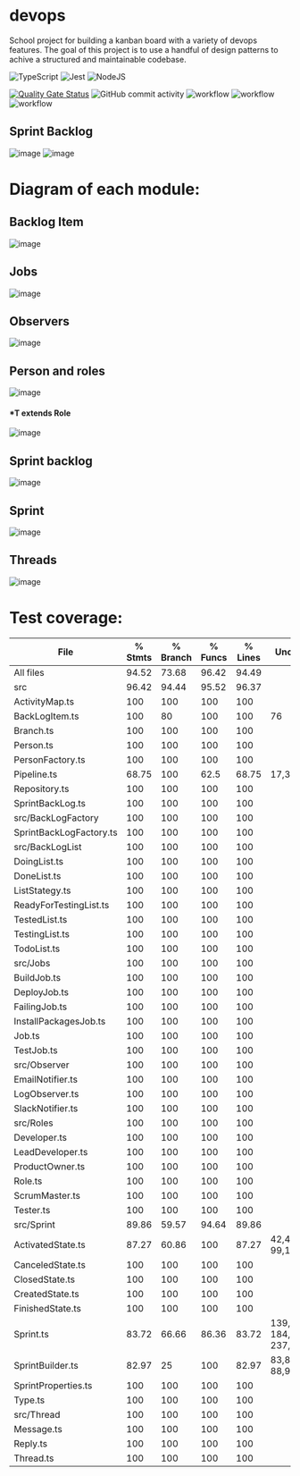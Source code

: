 

# devops

School project for building a kanban board with a variety of devops features.
The goal of this project is to use a handful of design patterns to achive a structured and maintainable codebase.


![TypeScript](https://img.shields.io/badge/TypeScript-3178C6?style=for-the-badge&labelColor=ffffff&logoColor=3178C6&logo=typescript)
![Jest](https://img.shields.io/badge/Jest-323330?style=for-the-badge&logo=Jest&logoColor=white)
![NodeJS](https://img.shields.io/badge/Node.js-43853D?style=for-the-badge&logo=node.js&logoColor=white)

[![Quality Gate Status](https://sonarcloud.io/api/project_badges/measure?project=Pjiwm_devops&metric=alert_status)](https://sonarcloud.io/summary/new_code?id=Pjiwm_devops)
![GitHub commit activity](https://img.shields.io/github/commit-activity/m/pjiwm/devops)
![workflow](https://github.com/Pjiwm/devops/actions/workflows/build.yml/badge.svg)
![workflow](https://github.com/Pjiwm/devops/actions/workflows/jest.yml/badge.svg)
![workflow](https://github.com/Pjiwm/devops/actions/workflows/code_quality.yml/badge.svg)


## Sprint Backlog
![image](https://github.com/Pjiwm/devops/blob/main/docs/uml/BackLogFactory_diagram.png)
![image](https://github.com/Pjiwm/devops/blob/main/docs/uml/BackLogList_diagram.png)


# Diagram of each module:

## Backlog Item
![image](https://github.com/Pjiwm/devops/blob/main/docs/uml/BacklogItem_diagram.png)

## Jobs
![image](https://github.com/Pjiwm/devops/blob/main/docs/uml/Jobs_diagram.png)

## Observers
![image](https://github.com/Pjiwm/devops/blob/main/docs/uml/Observer_diagram.png)

## Person and roles
![image](https://github.com/Pjiwm/devops/blob/main/docs/uml/Person_diagram.png)
#### *T extends Role
![image](https://github.com/Pjiwm/devops/blob/main/docs/uml/Roles_diagram.png)

## Sprint backlog
![image](https://github.com/Pjiwm/devops/blob/main/docs/uml/SprintBacklog_diagram.png)

## Sprint
![image](https://github.com/Pjiwm/devops/blob/main/docs/uml/Sprint_diagram.png)

## Threads
![image](https://github.com/Pjiwm/devops/blob/main/docs/uml/Thread_diagram.png)

# Test coverage:
File                      | % Stmts | % Branch | % Funcs | % Lines | Uncovered Lines               
--------------------------|---------|----------|---------|---------|-------------------------------------
All files                 |   94.52 |    73.68 |   96.42 |   94.49 |                                     
 src                      |   96.42 |    94.44 |   95.52 |   96.37 |                                     
  ActivityMap.ts          |     100 |      100 |     100 |     100 |                                     
  BackLogItem.ts          |     100 |       80 |     100 |     100 | 76                                  
  Branch.ts               |     100 |      100 |     100 |     100 |                                     
  Person.ts               |     100 |      100 |     100 |     100 |                                     
  PersonFactory.ts        |     100 |      100 |     100 |     100 |                                     
  Pipeline.ts             |   68.75 |      100 |    62.5 |   68.75 | 17,31-32,46-47                      
  Repository.ts           |     100 |      100 |     100 |     100 |                                     
  SprintBackLog.ts        |     100 |      100 |     100 |     100 |                                     
 src/BackLogFactory       |     100 |      100 |     100 |     100 |                                     
  SprintBackLogFactory.ts |     100 |      100 |     100 |     100 |                                     
 src/BackLogList          |     100 |      100 |     100 |     100 |                                     
  DoingList.ts            |     100 |      100 |     100 |     100 |                                     
  DoneList.ts             |     100 |      100 |     100 |     100 |                                     
  ListStategy.ts          |     100 |      100 |     100 |     100 |                                     
  ReadyForTestingList.ts  |     100 |      100 |     100 |     100 |                                     
  TestedList.ts           |     100 |      100 |     100 |     100 |                                     
  TestingList.ts          |     100 |      100 |     100 |     100 |                                     
  TodoList.ts             |     100 |      100 |     100 |     100 |                                     
 src/Jobs                 |     100 |      100 |     100 |     100 |                                     
  BuildJob.ts             |     100 |      100 |     100 |     100 |                                     
  DeployJob.ts            |     100 |      100 |     100 |     100 |                                     
  FailingJob.ts           |     100 |      100 |     100 |     100 |                                     
  InstallPackagesJob.ts   |     100 |      100 |     100 |     100 |                                     
  Job.ts                  |     100 |      100 |     100 |     100 |                                     
  TestJob.ts              |     100 |      100 |     100 |     100 |                                     
 src/Observer             |     100 |      100 |     100 |     100 |                                     
  EmailNotifier.ts        |     100 |      100 |     100 |     100 |                                     
  LogObserver.ts          |     100 |      100 |     100 |     100 |                                     
  SlackNotifier.ts        |     100 |      100 |     100 |     100 |                                     
 src/Roles                |     100 |      100 |     100 |     100 |                                     
  Developer.ts            |     100 |      100 |     100 |     100 |                                     
  LeadDeveloper.ts        |     100 |      100 |     100 |     100 |                                     
  ProductOwner.ts         |     100 |      100 |     100 |     100 |                                     
  Role.ts                 |     100 |      100 |     100 |     100 |                                     
  ScrumMaster.ts          |     100 |      100 |     100 |     100 |                                     
  Tester.ts               |     100 |      100 |     100 |     100 |                                     
 src/Sprint               |   89.86 |    59.57 |   94.64 |   89.86 |                                     
  ActivatedState.ts       |   87.27 |    60.86 |     100 |   87.27 | 42,47,81-82,98-99,108               
  CanceledState.ts        |     100 |      100 |     100 |     100 |                                     
  ClosedState.ts          |     100 |      100 |     100 |     100 |                                     
  CreatedState.ts         |     100 |      100 |     100 |     100 |                                     
  FinishedState.ts        |     100 |      100 |     100 |     100 |                                     
  Sprint.ts               |   83.72 |    66.66 |   86.36 |   83.72 | 139,165,176-184,208,216,229-237,251 
  SprintBuilder.ts        |   82.97 |       25 |     100 |   82.97 | 83,86-88,91,94,97,101               
  SprintProperties.ts     |     100 |      100 |     100 |     100 |                                     
  Type.ts                 |     100 |      100 |     100 |     100 |                                     
 src/Thread               |     100 |      100 |     100 |     100 |                                     
  Message.ts              |     100 |      100 |     100 |     100 |                                     
  Reply.ts                |     100 |      100 |     100 |     100 |                                     
  Thread.ts               |     100 |      100 |     100 |     100 |                                     
